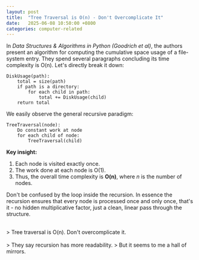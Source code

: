 ```yaml
---
layout: post
title:  "Tree Traversal is O(n) - Don't Overcomplicate It"
date:   2025-06-08 10:50:00 +0800
categories: computer-related
---
```


In *Data Structures & Algorithms in Python (Goodrich et al)*, the authors present an algorithm for computing the cumulative space usage of a file-system entry. They spend several paragraphs concluding its time complexity is O(n). Let's directly break it down:

```pseudo
DiskUsage(path):
    total = size(path)
    if path is a directory:
        for each child in path:
            total += DiskUsage(child)
    return total
```

We easily observe the general recursive paradigm:

```pseudo
TreeTraversal(node):
    Do constant work at node
    for each child of node:
        TreeTraversal(child)
```

**Key insight:**
1. Each node is visited exactly once.
2. The work done at each node is O(1).
3. Thus, the overall time complexity is **O(n)**, where *n* is the number of nodes.

Don't be confused by the loop inside the recursion. In essence the recursion ensures that every node is processed once and only once, that's it - no hidden multiplicative factor, just a clean, linear pass through the structure.

<br>
> Tree traversal is O(n). Don't overcomplicate it. 
<br>
<br>
> They say recursion has more readability.  
> But it seems to me a hall of mirrors.  